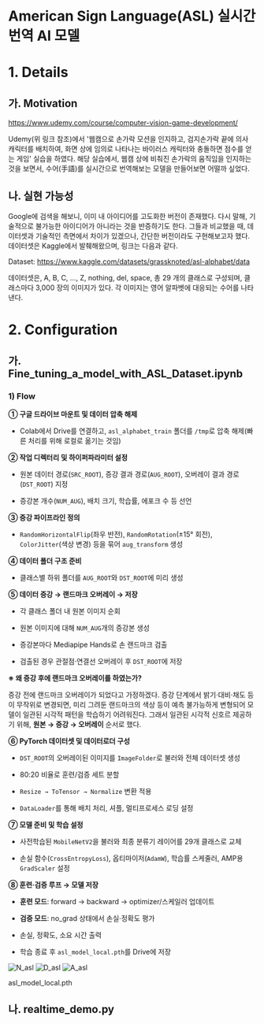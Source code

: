 # American Sign Language(ASL) 실시간 번역 AI 모델

# 1. Details
## 가. Motivation
https://www.udemy.com/course/computer-vision-game-development/

Udemy(위 링크 참조)에서 '웹캠으로 손가락 모션을 인지하고, 검지손가락 끝에 의사 캐릭터를 배치하여, 화면 상에 임의로 나타나는 바이러스 캐릭터와 충돌하면 점수를 얻는 게임' 실습을 하였다. 해당 실습에서, 웹캠 상에 비춰진 손가락의 움직임을 인지하는 것을 보면서, 수어(手語)를 실시간으로 번역해보는 모델을 만들어보면 어떨까 싶었다.

## 나. 실현 가능성
Google에 검색을 해보니, 이미 내 아이디어를 고도화한 버전이 존재했다. 다시 말해, 기술적으로 불가능한 아이디어가 아니라는 것을 반증하기도 한다. 그들과 비교했을 때, 데이터셋과 기술적인 측면에서 차이가 있겠으나, 간단한 버전이라도 구현해보고자 했다. 데이터셋은 Kaggle에서 발췌해왔으며, 링크는 다음과 같다.

Dataset: https://www.kaggle.com/datasets/grassknoted/asl-alphabet/data

데이터셋은, A, B, C, ..., Z, nothing, del, space, 총 29 개의 클래스로 구성되며, 클래스마다 3,000 장의 이미지가 있다. 각 이미지는 영어 알파벳에 대응되는 수어를 나타낸다.

# 2. Configuration
## 가. Fine_tuning_a_model_with_ASL_Dataset.ipynb
### 1) Flow
**① 구글 드라이브 마운트 및 데이터 압축 해제**  
- Colab에서 Drive를 연결하고, `asl_alphabet_train` 폴더를 `/tmp`로 압축 해제(빠른 처리를 위해 로컬로 옮기는 것임)

**② 작업 디렉터리 및 하이퍼파라미터 설정**  
- 원본 데이터 경로(`SRC_ROOT`), 증강 결과 경로(`AUG_ROOT`), 오버레이 결과 경로(`DST_ROOT`) 지정

- 증강본 개수(`NUM_AUG`), 배치 크기, 학습률, 에포크 수 등 선언

**③ 증강 파이프라인 정의**  
- `RandomHorizontalFlip`(좌우 반전), `RandomRotation`(±15° 회전), `ColorJitter`(색상 변경) 등을 묶어 `aug_transform` 생성

**④ 데이터 폴더 구조 준비**  
- 클래스별 하위 폴더를 `AUG_ROOT`와 `DST_ROOT`에 미리 생성

**⑤ 데이터 증강 → 랜드마크 오버레이 → 저장**  
- 각 클래스 폴더 내 원본 이미지 순회  
   
- 원본 이미지에 대해 `NUM_AUG`개의 증강본 생성  

- 증강본마다 Mediapipe Hands로 손 랜드마크 검출  

- 검출된 경우 관절점·연결선 오버레이 후 `DST_ROOT`에 저장

**※ 왜 증강 후에 랜드마크 오버레이를 하였는가?**

증강 전에 랜드마크 오버레이가 되었다고 가정하겠다. 증강 단계에서 밝기·대비·채도 등이 무작위로 변경되면, 미리 그려둔 랜드마크의 색상 등이 예측 불가능하게 변형되어 모델이 일관된 시각적 패턴을 학습하기 어려워진다. 그래서 일관된 시각적 신호르 제공하기 위해, **원본 → 증강 → 오버레이** 순서로 했다.

**⑥ PyTorch 데이터셋 및 데이터로더 구성**  
- `DST_ROOT`의 오버레이된 이미지를 `ImageFolder`로 불러와 전체 데이터셋 생성

- 80:20 비율로 훈련/검증 세트 분할

- `Resize → ToTensor → Normalize` 변환 적용

- `DataLoader`를 통해 배치 처리, 셔플, 멀티프로세스 로딩 설정

**⑦ 모델 준비 및 학습 설정**  
- 사전학습된 `MobileNetV2`을 불러와 최종 분류기 레이어를 29개 클래스로 교체  

- 손실 함수(`CrossEntropyLoss`), 옵티마이저(`AdamW`), 학습률 스케줄러, AMP용 `GradScaler` 설정

**⑧ 훈련·검증 루프 → 모델 저장**  
- **훈련 모드**: forward → backward → optimizer/스케일러 업데이트

- **검증 모드**: no_grad 상태에서 손실·정확도 평가
  
- 손실, 정확도, 소요 시간 출력  

- 학습 종료 후 `asl_model_local.pth`를 Drive에 저장

![N_asl](https://github.com/user-attachments/assets/1d5753e7-576b-4b40-b542-c1c58b78b24c)
![D_asl](https://github.com/user-attachments/assets/a922c6c5-6a75-47c8-bac9-ef9346a13bbe)
![A_asl](https://github.com/user-attachments/assets/b961f4a2-c6ed-4043-b78f-3790594ab68f)



asl_model_local.pth
## 나. realtime_demo.py

